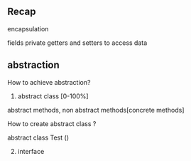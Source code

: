 ## Recap 


encapsulation 

fields private 
getters and setters to access data 



## abstraction 

How to achieve abstraction?
1. abstract class  [0-100%]

abstract methods, non abstract methods[concrete methods]


How to create abstract class ?




abstract class Test ()










2. interface 

